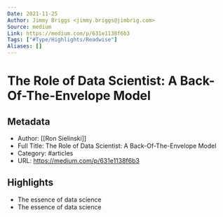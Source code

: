 ```yaml
---
Date: 2021-11-25
Author: Jimmy Briggs <jimmy.briggs@jimbrig.com>
Source: medium
Link: https://medium.com/p/631e1138f6b3
Tags: ["#Type/Highlights/Readwise"]
Aliases: []
---
```

# The Role of Data Scientist: A Back-Of-The-Envelope Model

## Metadata
- Author: [[Ron Sielinski]]
- Full Title: The Role of Data Scientist: A Back-Of-The-Envelope Model
- Category: #articles
- URL: https://medium.com/p/631e1138f6b3

## Highlights
- The essence of data science
- The essence of data science
